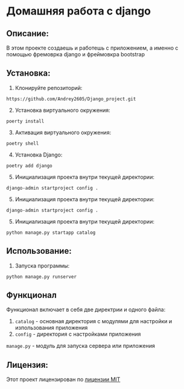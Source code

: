 # Домашняя работа с django

## Описание:

В этом проекте создаешь и работешь с приложением, а именно с помощью фремоврка django и фреймовкра bootstrap

## Установка:

1. Клонируйте репозиторий:
```
https://github.com/Andrey2605/Django_project.git
```
2. Установка виртуального окружения:
```
poerty install
```
3. Активация виртуального окружения:
```
poetry shell
```
4. Установка Django:
```
poetry add django
```
5. Инициализация проекта внутри текущей директории:
```
django-admin startproject config .
```
5. Инициализация проекта внутри текущей директории:
```
django-admin startproject config .
```
5. Инициализация проекта внутри текущей директории:
```
python manage.py startapp catalog
```

## Использование:

1. Запуска программы:
```
python manage.py runserver
```

## Функционал

Функционал включает в себя две директрии и одного файла:

1. `catalog` - основная директория с модулями для настройки и изпользования приложения
2. `config` - директория с настройками приложения

`manage.py` - модуль для запуска сервера или приложения

## Лицензия:

Этот проект лицензирован по [лицензии MIT](LICENSE)